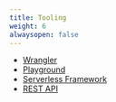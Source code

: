 ```yaml
---
title: Tooling
weight: 6
alwaysopen: false
---
```


- [Wrangler](/tooling/wrangler)
- [Playground](/tooling/playground)
- [Serverless Framework](/tooling/serverless)
- [REST API](/tooling/api)
